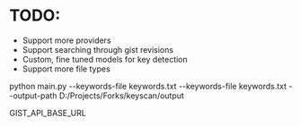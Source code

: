 # TODO:
- Support more providers
- Support searching through gist revisions
- Custom, fine tuned models for key detection
- Support more file types



python main.py --keywords-file keywords.txt
--keywords-file keywords.txt --output-path D:/Projects/Forks/keyscan/output


GIST_API_BASE_URL